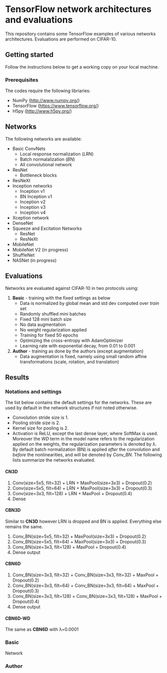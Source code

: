 # TensorFlow network architectures and evaluations
This repository contains some TensorFlow examples of various networks architectures. Evaluations are performed on CIFAR-10.
## Getting started
Follow the instructions below to get a working copy on your local machine.
### Prerequisites
The codes require the following libriaries:
* NumPy (http://www.numpy.org/)
* TensorFlow (https://www.tensorflow.org/)
* H5py (http://www.h5py.org/)

## Networks
The following networks are available:
* Basic ConvNets
  * Local response normalization (*LRN*)
  * Batch normalalization (*BN*)
  * All convolutional network
* ResNet
  * Bottleneck blocks
* ResNeXt
* Inception networks
  * Inception v1
  * BN Inception v1
  * Inception v2
  * Inception v3
  * Inception v4
* Xception network
* DenseNet
* Squeeze and Excitation Networks
  * ResNet
  * ResNeXt
* MobileNet
* MobileNet V2 (in progress)
* ShuffleNet
* NASNet (in progress)

## Evaluations
Networks are evaluated against CIFAR-10 in two protocols using:
1. **Basic** - training with the fixed settings as below
    * Data is normalized by global mean and std dev computed over *train* set
    * Randomly shuffled mini batches
    * Fixed 128 mini batch size
    * No data augmentation
    * No weight regularization applied
    * Training for fixed 50 epochs
    * Optimizing the cross-entropy with AdamOptimizer
    * Learning rate with exponential decay, from 0.01 to 0.001
2. **Author** - training as done by the authors (except augmentation)
    * Data augmentation is fixed, namely using small random affine transformations (scale, rotation, and translation)

## Results
### Notations and settings
The list below contains the default settings for the networks. These are used by default in the network structures if not noted otherwise.
* Convolution stride size is 1.
* Pooling stride size is 2.
* Kernel size for pooling is 2.
* Activation is ReLU, except the last dense layer, where SoftMax is used.
Moreover the *WD* term in the model name refers to the regularization applied on the weights, the regularization parameters is denoted by &lambda;. By default batch normalization (BN) is applied *after* the convolution and *before* the nonlinearities, and will be denoted by *Conv_BN*.
The following lists summarize the networks evaluated.
#### CN3D
1. Conv(size=5x5, filt=32) + LRN + MaxPool(size=3x3) + Dropout(0.2)
2. Conv(size=5x5, filt=64) + LRN + MaxPool(size=3x3) + Dropout(0.3)
3. Conv(size=3x3, filt=128) + LRN + MaxPool + Dropout(0.4)
4. Dense
#### CBN3D
Similar to **CN3D** however LRN is dropped and BN is applied. Everything else remains the same.
1. Conv_BN(size=5x5, filt=32) + MaxPool(size=3x3) + Dropout(0.2)
2. Conv_BN(size=5x5, filt=64) + MaxPool(size=3x3) + Dropout(0.3)
3. Conv_BN(size=3x3, filt=128) + MaxPool + Dropout(0.4)
4. Dense output
#### CBN6D
1. Conv_BN(size=3x3, filt=32) + Conv_BN(size=3x3, filt=32) + MaxPool + Dropout(0.2)
2. Conv_BN(size=3x3, filt=64) + Conv_BN(size=3x3, filt=64) + MaxPool + Dropout(0.3)
3. Conv_BN(size=3x3, filt=128) + Conv_BN(size=3x3, filt=128) + MaxPool + Dropout(0.4)
4. Dense output
#### CBN6D-WD
The same as **CBN6D** with &lambda;=0.0001
### Basic
Network
### Author
